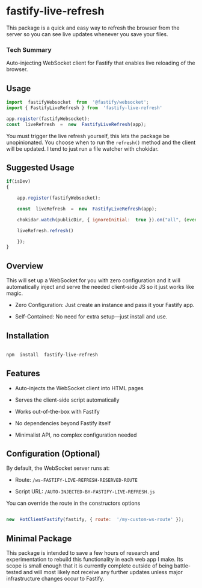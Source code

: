 
# fastify-live-refresh

  
This package is a quick and easy way to refresh the browser from the server so you can see live updates whenever you save your files.

### Tech Summary
Auto-injecting WebSocket client for Fastify that enables live reloading of the browser.

## Usage

``` node.js
import  fastifyWebsocket  from  '@fastify/websocket';
import { FastifyLiveRefresh } from  'fastify-live-refresh'

app.register(fastifyWebsocket);
const  liveRefresh  =  new  FastifyLiveRefresh(app);

```
You must trigger the live refresh yourself, this lets the package be unopinionated. You choose when to run the `refresh()` method and the client will be updated. I tend to just run a file watcher with chokidar.

## Suggested Usage

``` node.js
if(isDev)
{

	app.register(fastifyWebsocket);

	const  liveRefresh  =  new  FastifyLiveRefresh(app);

	chokidar.watch(publicDir, { ignoreInitial:  true }).on("all", (event, filePath) => {

	liveRefresh.refresh()

	});
}
```


  

## Overview

  

This will set up a WebSocket for you with zero configuration and it will automatically inject and serve the needed client-side JS so it just works like magic.

  

- Zero Configuration: Just create an instance and pass it your Fastify app.

- Self-Contained: No need for extra setup—just install and use.



## Installation

  
```sh

npm  install  fastify-live-refresh

```

  

  

## Features

  
- Auto-injects the WebSocket client into HTML pages

- Serves the client-side script automatically

- Works out-of-the-box with Fastify

- No dependencies beyond Fastify itself

- Minimalist API, no complex configuration needed

  

## Configuration (Optional)

  

By default, the WebSocket server runs at:
 

- Route: `/ws-FASTIFY-LIVE-REFRESH-RESERVED-ROUTE`

- Script URL: `/AUTO-INJECTED-BY-FASTIFY-LIVE-REFRESH.js`

  

You can override the route in the constructors options

 
```js

new  HotClientFastify(fastify, { route:  '/my-custom-ws-route' });

```


## Minimal Package
This package is intended to save a few hours of research and experimentation to rebuild this functionality in each web app I make. Its scope is small enough that it is currently complete outside of being battle-tested and will most likely not receive any further updates unless major infrastructure changes occur to Fastify.
  
